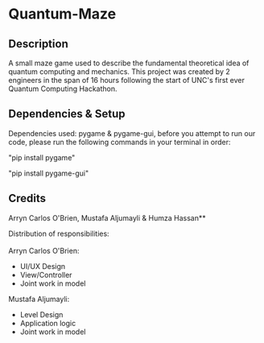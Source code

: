 # Quantum-Maze

## Description
A small maze game used to describe the fundamental theoretical idea of quantum computing and mechanics. This project was created by 2 engineers in the span of 16 hours following the start of UNC's first ever Quantum Computing Hackathon.

## Dependencies & Setup
Dependencies used: pygame & pygame-gui, before you attempt to run our code, please run the following commands in your terminal in order:

"pip install pygame"

"pip install pygame-gui"


## Credits
Arryn Carlos O'Brien, Mustafa Aljumayli & Humza Hassan**

Distribution of responsibilities:
<br><br>
Arryn Carlos O'Brien:

- UI/UX Design 
- View/Controller
- Joint work in model

Mustafa Aljumayli:

- Level Design
- Application logic
- Joint work in model
